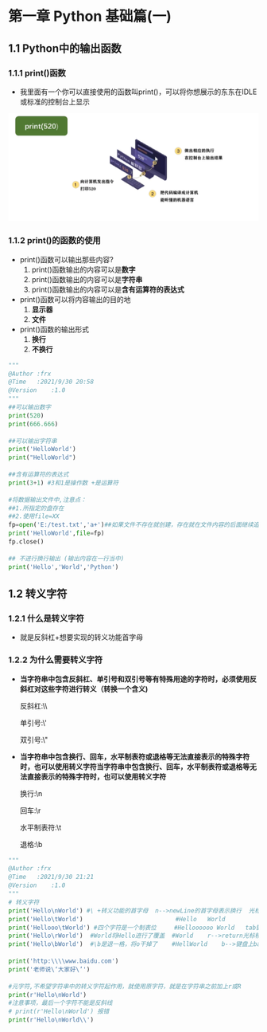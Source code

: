 # 第一章 Python 基础篇(一)

## 1.1 Python中的输出函数

### 1.1.1 print()函数

+ 我里面有一个你可以直接使用的函数叫print()，可以将你想展示的东东在IDLE或标准的控制台上显示

![1633006643772](./images/01/01.png)

### 1.1.2 print()的函数的使用

+ print()函数可以输出那些内容?
  1. print()函数输出的内容可以是**数字**
  2. print()函数输出的内容可以是**字符串**
  3. print()函数输出的内容可以是**含有运算符的表达式**
+ print()函数可以将内容输出的目的地
  1. **显示器**
  2. **文件**
+ print()函数的输出形式
  1. **换行**
  2. **不换行**

```python
"""
@Author :frx
@Time   :2021/9/30 20:58
@Version    :1.0
"""
##可以输出数字
print(520)
print(666.666)

##可以输出字符串
print('HelloWorld')
print("HelloWorld")

##含有运算符的表达式
print(3+1) #3和1是操作数 +是运算符

#将数据输出文件中,注意点：
##1.所指定的盘存在
##2.使用file=XX
fp=open('E:/test.txt','a+')##如果文件不存在就创建，存在就在文件内容的后面继续追加
print('HelloWorld',file=fp)
fp.close()

## 不进行换行输出 (输出内容在一行当中)
print('Hello','World','Python')
```

## 1.2 转义字符

### 1.2.1 什么是转义字符

+ 就是反斜杠+想要实现的转义功能首字母

### 1.2.2 为什么需要转义字符

+ **当字符串中包含反斜杠、单引号和双引号等有特殊用途的字符时，必须使用反斜杠对这些字符进行转义（转换一个含义)**

  反斜杠:\\\

  单引号:\\'

  双引号:\\"

+ **当字符串中包含换行、回车，水平制表符或退格等无法直接表示的特殊字符时，也可以使用转义字符当字符串中包含换行、回车，水平制表符或退格等无法直接表示的特殊字符时，也可以使用转义字符**

  换行:\n
  
  回车:\r
  
  水平制表符:\t
  
  退格:\b

```python
"""
@Author :frx
@Time   :2021/9/30 21:21
@Version    :1.0
"""
# 转义字符
print('Hello\nWorld') #\ +转义功能的首字母  n-->newLine的首字母表示换行  光标移动到下一行的开头
print('Hello\tWorld')                          #Hello	World
print('Hellooo\tWorld') #四个字符是一个制表位     #Helloooooo World   tab键
print('Hello\rWorld')  #World将Hello进行了覆盖  #World    r-->return光标移动到本行的开头
print('Hello\bWorld')  #\b是退一格，将o干掉了    #HellWorld    b-->键盘上backspace键，回退一个字符

print('http:\\\\www.baidu.com')
print('老师说\‘大家好\’')

#元字符,不希望字符串中的转义字符起作用，就使用原字符，就是在字符串之前加上r或R
print(r'Hello\nWorld')
#注意事项，最后一个字符不能是反斜线
# print(r'Hello\nWorld') 报错
print(r'Hello\nWorld\\')
```

